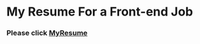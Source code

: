 # My Resume For a Front-end Job ##

### Please click **[MyResume][MyResume]** ###


[MyResume]:http://cntchen.github.io/MyResume/